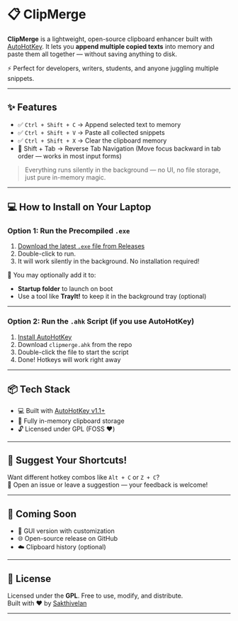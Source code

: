 # 📋 ClipMerge

**ClipMerge** is a lightweight, open-source clipboard enhancer built with [AutoHotKey](https://www.autohotkey.com/). It lets you **append multiple copied texts** into memory and paste them all together — without saving anything to disk.

⚡ Perfect for developers, writers, students, and anyone juggling multiple snippets.

---

## ✨ Features

- ✅ `Ctrl + Shift + C` → Append selected text to memory  
- ✅ `Ctrl + Shift + V` → Paste all collected snippets  
- ✅ `Ctrl + Shift + X` → Clear the clipboard memory 
- 🔁 Shift + Tab → Reverse Tab Navigation (Move focus backward in tab order — works in most input forms)
 

> Everything runs silently in the background — no UI, no file storage, just pure in-memory magic.

---

## 💻 How to Install on Your Laptop

### Option 1: Run the Precompiled `.exe`
1. [Download the latest `.exe` file from Releases](https://github.com/sakthivelan20040901/ClipQueue)
2. Double-click to run.  
3. It will work silently in the background. No installation required!

📌 You may optionally add it to:
- **Startup folder** to launch on boot  
- Use a tool like **TrayIt!** to keep it in the background tray (optional)

---

### Option 2: Run the `.ahk` Script (if you use AutoHotKey)

1. [Install AutoHotKey](https://www.autohotkey.com/download/)
2. Download `clipmerge.ahk` from the repo
3. Double-click the file to start the script
4. Done! Hotkeys will work right away

---

## 📦 Tech Stack

- 💻 Built with [AutoHotKey v1.1+](https://www.autohotkey.com/)
- 🧠 Fully in-memory clipboard storage
- 🔓 Licensed under GPL (FOSS ❤️)

---

## 🧠 Suggest Your Shortcuts!

Want different hotkey combos like `Alt + C` or `Z + C`?  
💬 Open an issue or leave a suggestion — your feedback is welcome!

---

## 📌 Coming Soon

- 🔲 GUI version with customization
- 🌐 Open-source release on GitHub
- ☁️ Clipboard history (optional)

---

## 📄 License

Licensed under the **GPL**. Free to use, modify, and distribute.  
Built with ❤️ by [Sakthivelan](https://www.linkedin.com/in/sakthivelan2004/)

---

